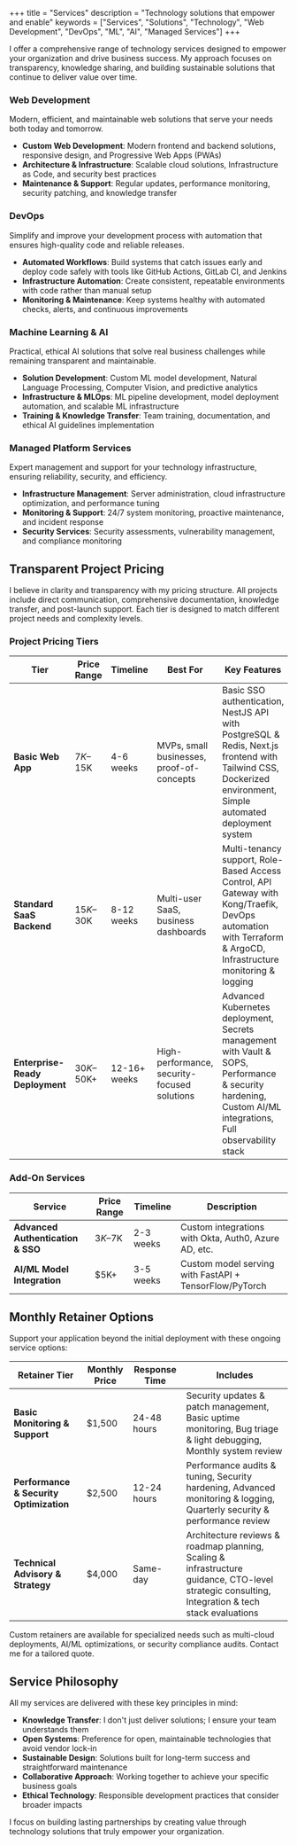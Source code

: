 +++
title = "Services"
description = "Technology solutions that empower and enable"
keywords = ["Services", "Solutions", "Technology", "Web Development", "DevOps", "ML", "AI", "Managed Services"]
+++

I offer a comprehensive range of technology services designed to empower your organization and drive business success. My approach focuses on transparency, knowledge sharing, and building sustainable solutions that continue to deliver value over time.

### Web Development

Modern, efficient, and maintainable web solutions that serve your needs both today and tomorrow.

- **Custom Web Development**: Modern frontend and backend solutions, responsive design, and Progressive Web Apps (PWAs)
- **Architecture & Infrastructure**: Scalable cloud solutions, Infrastructure as Code, and security best practices
- **Maintenance & Support**: Regular updates, performance monitoring, security patching, and knowledge transfer

### DevOps

Simplify and improve your development process with automation that ensures high-quality code and reliable releases.

- **Automated Workflows**: Build systems that catch issues early and deploy code safely with tools like GitHub Actions, GitLab CI, and Jenkins
- **Infrastructure Automation**: Create consistent, repeatable environments with code rather than manual setup
- **Monitoring & Maintenance**: Keep systems healthy with automated checks, alerts, and continuous improvements

### Machine Learning & AI

Practical, ethical AI solutions that solve real business challenges while remaining transparent and maintainable.

- **Solution Development**: Custom ML model development, Natural Language Processing, Computer Vision, and predictive analytics
- **Infrastructure & MLOps**: ML pipeline development, model deployment automation, and scalable ML infrastructure
- **Training & Knowledge Transfer**: Team training, documentation, and ethical AI guidelines implementation

### Managed Platform Services

Expert management and support for your technology infrastructure, ensuring reliability, security, and efficiency.

- **Infrastructure Management**: Server administration, cloud infrastructure optimization, and performance tuning
- **Monitoring & Support**: 24/7 system monitoring, proactive maintenance, and incident response
- **Security Services**: Security assessments, vulnerability management, and compliance monitoring

## Transparent Project Pricing

I believe in clarity and transparency with my pricing structure. All projects include direct communication, comprehensive documentation, knowledge transfer, and post-launch support. Each tier is designed to match different project needs and complexity levels.

### Project Pricing Tiers

| Tier | Price Range | Timeline | Best For | Key Features |
|------|-------------|----------|---------|--------------|
| **Basic Web App** | $7K–$15K | 4-6 weeks | MVPs, small businesses, proof-of-concepts | Basic SSO authentication, NestJS API with PostgreSQL & Redis, Next.js frontend with Tailwind CSS, Dockerized environment, Simple automated deployment system |
| **Standard SaaS Backend** | $15K–$30K | 8-12 weeks | Multi-user SaaS, business dashboards | Multi-tenancy support, Role-Based Access Control, API Gateway with Kong/Traefik, DevOps automation with Terraform & ArgoCD, Infrastructure monitoring & logging |
| **Enterprise-Ready Deployment** | $30K–$50K+ | 12-16+ weeks | High-performance, security-focused solutions | Advanced Kubernetes deployment, Secrets management with Vault & SOPS, Performance & security hardening, Custom AI/ML integrations, Full observability stack |

### Add-On Services

| Service | Price Range | Timeline | Description |
|---------|-------------|----------|-------------|
| **Advanced Authentication & SSO** | $3K–$7K | 2-3 weeks | Custom integrations with Okta, Auth0, Azure AD, etc. |
| **AI/ML Model Integration** | $5K+ | 3-5 weeks | Custom model serving with FastAPI + TensorFlow/PyTorch |

## Monthly Retainer Options

Support your application beyond the initial deployment with these ongoing service options:

| Retainer Tier | Monthly Price | Response Time | Includes |
|---------------|---------------|---------------|----------|
| **Basic Monitoring & Support** | $1,500 | 24-48 hours | Security updates & patch management, Basic uptime monitoring, Bug triage & light debugging, Monthly system review |
| **Performance & Security Optimization** | $2,500 | 12-24 hours | Performance audits & tuning, Security hardening, Advanced monitoring & logging, Quarterly security & performance review |
| **Technical Advisory & Strategy** | $4,000 | Same-day | Architecture reviews & roadmap planning, Scaling & infrastructure guidance, CTO-level strategic consulting, Integration & tech stack evaluations |

Custom retainers are available for specialized needs such as multi-cloud deployments, AI/ML optimizations, or security compliance audits. Contact me for a tailored quote.

## Service Philosophy

All my services are delivered with these key principles in mind:

- **Knowledge Transfer**: I don't just deliver solutions; I ensure your team understands them
- **Open Systems**: Preference for open, maintainable technologies that avoid vendor lock-in
- **Sustainable Design**: Solutions built for long-term success and straightforward maintenance
- **Collaborative Approach**: Working together to achieve your specific business goals
- **Ethical Technology**: Responsible development practices that consider broader impacts

I focus on building lasting partnerships by creating value through technology solutions that truly empower your organization.